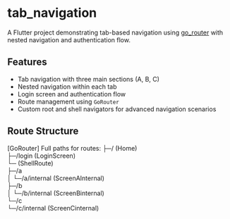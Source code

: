 # tab_navigation

A Flutter project demonstrating tab-based navigation using [go_router](https://pub.dev/packages/go_router) with nested navigation and authentication flow.

## Features

- Tab navigation with three main sections (A, B, C)
- Nested navigation within each tab
- Login screen and authentication flow
- Route management using `GoRouter`
- Custom root and shell navigators for advanced navigation scenarios

## Route Structure

[GoRouter] Full paths for routes:
            ├─/ (Home)  
            ├─/login (LoginScreen)  
            └─ (ShellRoute)  
              ├─/a  
              │ └─/a/internal (ScreenAInternal)  
              ├─/b  
              │ └─/b/internal (ScreenBinternal)  
              └─/c  
                └─/c/internal (ScreenCinternal)  